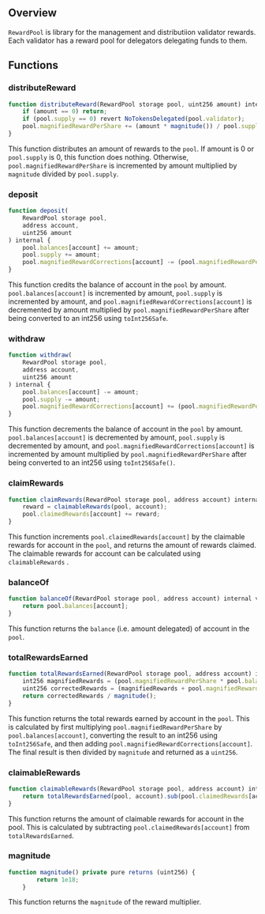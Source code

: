 ## Overview

`RewardPool` is library for the management and distributiion validator rewards.
Each validator has a reward pool for delegators delegating funds to them.

## Functions

### distributeReward

```js
function distributeReward(RewardPool storage pool, uint256 amount) internal {
    if (amount == 0) return;
    if (pool.supply == 0) revert NoTokensDelegated(pool.validator);
    pool.magnifiedRewardPerShare += (amount * magnitude()) / pool.supply;
}
```

This function distributes an amount of rewards to the `pool`.
If amount is 0 or `pool.supply` is 0, this function does nothing.
Otherwise, `pool.magnifiedRewardPerShare` is incremented by amount multiplied
by `magnitude` divided by `pool.supply`.

### deposit

```js
function deposit(
    RewardPool storage pool,
    address account,
    uint256 amount
) internal {
    pool.balances[account] += amount;
    pool.supply += amount;
    pool.magnifiedRewardCorrections[account] -= (pool.magnifiedRewardPerShare * amount).toInt256Safe();
}
```

This function credits the balance of account in the `pool` by amount.
`pool.balances[account]` is incremented by amount, `pool.supply`
is incremented by amount, and `pool.magnifiedRewardCorrections[account]` is
decremented by amount multiplied by `pool.magnifiedRewardPerShare` after being
converted to an int256 using `toInt256Safe`.

### withdraw

```js
function withdraw(
    RewardPool storage pool,
    address account,
    uint256 amount
) internal {
    pool.balances[account] -= amount;
    pool.supply -= amount;
    pool.magnifiedRewardCorrections[account] += (pool.magnifiedRewardPerShare * amount).toInt256Safe();
}
```

This function decrements the balance of account in the `pool` by
amount. `pool.balances[account]` is decremented by amount, `pool.supply` is
decremented by amount, and `pool.magnifiedRewardCorrections[account]` is
incremented by amount multiplied by `pool.magnifiedRewardPerShare` after being
converted to an int256 using `toInt256Safe()`.

### claimRewards

```js
function claimRewards(RewardPool storage pool, address account) internal returns (uint256 reward) {
    reward = claimableRewards(pool, account);
    pool.claimedRewards[account] += reward;
}
```

This function increments `pool.claimedRewards[account]` by the claimable rewards
for account in the `pool`, and returns the amount of rewards claimed. The claimable
rewards for account can be calculated using `claimableRewards` .

### balanceOf

```js
function balanceOf(RewardPool storage pool, address account) internal view returns (uint256) {
    return pool.balances[account];
}
```

This function returns the `balance` (i.e. amount delegated) of account in the `pool`.

### totalRewardsEarned

```js
function totalRewardsEarned(RewardPool storage pool, address account) internal view returns (uint256) {
    int256 magnifiedRewards = (pool.magnifiedRewardPerShare * pool.balances[account]).toInt256Safe();
    uint256 correctedRewards = (magnifiedRewards + pool.magnifiedRewardCorrections[account]).toUint256Safe();
    return correctedRewards / magnitude();
}
```

This function returns the total rewards earned by account in the `pool`.
This is calculated by first multiplying `pool.magnifiedRewardPerShare` by
`pool.balances[account]`, converting the result to an int256 using `toInt256Safe`,
and then adding `pool.magnifiedRewardCorrections[account]`.
The final result is then divided by `magnitude` and returned as a `uint256`.

### claimableRewards

```js
function claimableRewards(RewardPool storage pool, address account) internal view returns (uint256) {
    return totalRewardsEarned(pool, account).sub(pool.claimedRewards[account]);
}
```

This function returns the amount of claimable rewards for account in the pool.
This is calculated by subtracting `pool.claimedRewards[account]` from `totalRewardsEarned`.

### magnitude

```js
function magnitude() private pure returns (uint256) {
        return 1e18;
    }
```

This function returns the `magnitude` of the reward multiplier.
